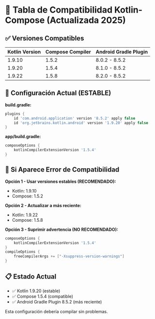 # 🔧 Tabla de Compatibilidad Kotlin-Compose (Actualizada 2025)

## ✅ Versiones Compatibles

| Kotlin Version | Compose Compiler | Android Gradle Plugin |
|----------------|------------------|----------------------|
| 1.9.10         | 1.5.2           | 8.0.2 - 8.5.2       |
| 1.9.20         | 1.5.4           | 8.1.0 - 8.5.2       |
| 1.9.22         | 1.5.8           | 8.2.0 - 8.5.2       |

## 🎯 Configuración Actual (ESTABLE)

**build.gradle:**
```gradle
plugins {
    id 'com.android.application' version '8.5.2' apply false
    id 'org.jetbrains.kotlin.android' version '1.9.20' apply false
}
```

**app/build.gradle:**
```gradle
composeOptions {
    kotlinCompilerExtensionVersion '1.5.4'
}
```

## 🚨 Si Aparece Error de Compatibilidad

**Opción 1 - Usar versiones estables (RECOMENDADO):**
- Kotlin: 1.9.10
- Compose: 1.5.2

**Opción 2 - Actualizar a más reciente:**
- Kotlin: 1.9.22
- Compose: 1.5.8

**Opción 3 - Suprimir advertencia (NO RECOMENDADO):**
```gradle
composeOptions {
    kotlinCompilerExtensionVersion '1.5.4'
}
compileOptions {
    freeCompilerArgs += ["-Xsuppress-version-warnings"]
}
```

## 📋 Estado Actual
- ✅ Kotlin 1.9.20 (estable)
- ✅ Compose 1.5.4 (compatible)
- ✅ Android Gradle Plugin 8.5.2 (más reciente)

Esta configuración debería compilar sin problemas.
